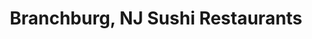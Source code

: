 ---
layout: city
title: Branchburg, NJ Sushi Restaurants
permalink: /new-jersey/branchburg/
stateAbbr: NJ
stateName: New Jersey
cityName: Branchburg
---